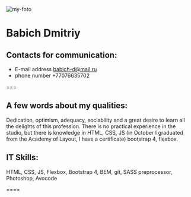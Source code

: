 ![my-foto](https://user-images.githubusercontent.com/58484766/159135703-00759ec1-35dd-46bf-bbbf-5593d6b77e84.jpg)
# Babich Dmitriy
## Contacts for communication: 
* E-mail address <babich-d@mail.ru>
* phone number +77076635702

===

## A few words about my qualities: 

Dedication, optimism, adequacy, sociability and a great desire to learn all the delights of this profession. There is no practical experience in the studio, but there is knowledge in HTML, CSS, JS (in October I graduated from the Academy of Layout, I have a certificate) bootstrap 4, flexbox.

## IT Skills: 

HTML, CSS, JS, Flexbox, Bootstrap 4, BEM, git, SASS preprocessor, Photoshop, Avocode

====